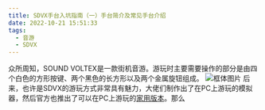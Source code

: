 ```yaml
---
title: SDVX手台入坑指南（一）手台简介及常见手台介绍
date: 2022-10-21 15:51:33
tags:   
  - 音游
  - SDVX
---
```

众所周知，SOUND VOLTEX是一款街机音游。游玩时主要需要操作的部分是由四个白色的方形按键、两个黑色的长方形以及两个金属旋钮组成。
![框体图片]()
后来，也许是SDVX的游玩方式非常具有魅力，大佬们制作出了在PC上游玩的模拟器，然后官方也推出了可以在PC上游玩的[家用版本]()。那么